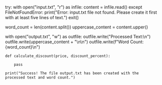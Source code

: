 try:
    with open("input.txt", "r") as infile:
        content = infile.read()
except FileNotFoundError:
    print("Error: input.txt file not found. Please create it first with at least five lines of text.")
    exit()

word_count = len(content.split()) 
uppercase_content = content.upper() 

with open("output.txt", "w") as outfile:
    outfile.write("Processed Text:\n")
    outfile.write(uppercase_content + "\n\n")
    outfile.write(f"Word Count: {word_count}\n")
    
    def calculate_discount(price, discount_percent):
        
        pass

    print("Success! The file output.txt has been created with the processed text and word count.")
